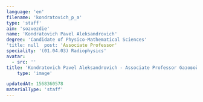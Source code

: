 ```yaml
---
language: 'en'
filename: 'kondratovich_p_a'
type: 'staff'
aim: 'sozvezdie'
name: 'Kondratovich Pavel Aleksandrovich'
degree: 'Candidate of Physico-Mathematical Sciences'
'title: null  post: 'Associate Professor'
speciality: '(01.04.03) Radiophysics'
avatar:
  - src: ''
title: 'Kondratovich Pavel Aleksandrovich - Associate Professor базовой кафедры системы телекоммуникаций и радиоэлектронной борьбы на базе АО 'Концерн 'Созвездие'''
    type: 'image'

updatedAt: 1568360578
materialType: 'staff'
---
```


